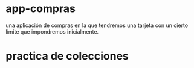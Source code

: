 # app-compras
una aplicación de compras en la que tendremos una tarjeta con un cierto límite que impondremos inicialmente.
# practica de colecciones 
